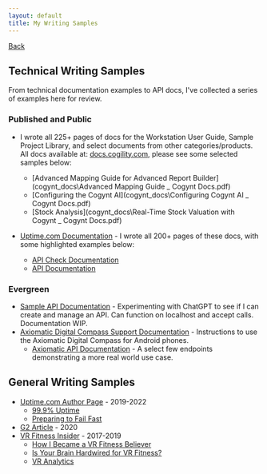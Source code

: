 ```yaml
---
layout: default
title: My Writing Samples
---
```


[Back](index.html)

## Technical Writing Samples

From technical documentation examples to API docs, I've collected a series of examples here for review. 

### Published and Public

* I wrote all 225+ pages of docs for the Workstation User Guide, Sample Project Library, and select documents from other categories/products. All docs available at: [docs.cogility.com](https://docs.cogility.com), please see some selected samples below: 
    * [Advanced Mapping Guide for Advanced Report Builder](cogynt_docs\Advanced Mapping Guide _ Cogynt Docs.pdf)
    * [Configuring the Cogynt AI](cogynt_docs\Configuring Cogynt AI _ Cogynt Docs.pdf)
    * [Stock Analysis](cogynt_docs\Real-Time Stock Valuation with Cogynt _ Cogynt Docs.pdf)

* [Uptime.com Documentation](https://web.archive.org/web/20230122142102/https://support.uptime.com/hc/en-us) - I wrote all 200+ pages of these docs, with some highlighted examples below:
    * [API Check Documentation](https://web.archive.org/web/20230326204904/https://support.uptime.com/hc/en-us/articles/360001311589-API-Check-Basics) 
    * [API Documentation](https://web.archive.org/web/20230324084202/https://support.uptime.com/hc/en-us/articles/360009681280-Getting-Started-with-the-Uptime-com-REST-API)


### Evergreen

* [Sample API Documentation](opd-api-docs-example.html) - Experimenting with ChatGPT to see if I can create and manage an API. Can function on localhost and accept calls. Documentation WIP.
* [Axiomatic Digital Compass Support Documentation](axiomatic-example.html) - Instructions to use the Axiomatic Digital Compass for Android phones. 
    * [Axiomatic API Documentation](axiomatic-api-docs-example.html) - A select few endpoints demonstrating a more real world use case. 


## General Writing Samples

* [Uptime.com Author Page](https://web.archive.org/web/20231202220840/https://uptime.com/blog/author/richardb) - 2019-2022
    * [99.9% Uptime](https://web.archive.org/web/20231002084353/https://uptime.com/blog/what-is-99-9-uptime)
    * [Preparing to Fail Fast](https://web.archive.org/web/20210423060510/https://uptime.com/blog/fail-fast-web-monitoring)
* [G2 Article](https://web.archive.org/web/20240222145034/https://learn.g2.com/how-to-choose-a-website-monitoring-tool) - 2020
* [VR Fitness Insider](https://web.archive.org/web/20240330005616/https://www.vrfitnessinsider.com/author/richardbashara/) - 2017-2019
    * [How I Became a VR Fitness Believer](https://web.archive.org/web/20240615232456/https://www.vrfitnessinsider.com/how-i-became-a-vr-fitness-believer/) 
    * [Is Your Brain Hardwired for VR Fitness?](https://web.archive.org/web/20240229015546/https://www.vrfitnessinsider.com/why-your-brain-may-be-hardwired-for-vr-fitness/)
    * [VR Analytics](https://web.archive.org/web/20240623201719/https://www.vrfitnessinsider.com/vr-analytics/)

